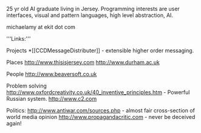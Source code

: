 25 yr old AI graduate living in Jersey.
Programming interests are user interfaces, visual and pattern languages, high level abstraction, AI.

michaelamy at ekit dot com



'''Links:'''

Projects
*[[CCDMessageDistributer]] - extensible higher order messaging.

Places
http://www.thisisjersey.com
http://www.durham.ac.uk

People
http://www.beaversoft.co.uk

Problem solving
http://www.oxfordcreativity.co.uk/40_inventive_principles.htm - Powerful Russian system.
http://www.c2.com 

Politics:
http://www.antiwar.com/sources.php - almost fair cross-section of world media opinion
http://www.propagandacritic.com - never be deceived again!